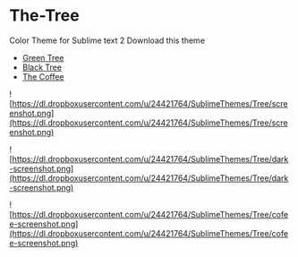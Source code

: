 The-Tree
====

Color Theme for Sublime text 2
Download this theme
- [Green Tree](https://raw.github.com/Augus/The-Tree/master/Tree.tmTheme)  
- [Black Tree](https://raw.github.com/Augus/The-Tree/master/The-Tree-Dark.tmTheme)
- [The Coffee](https://raw.github.com/Augus/The-Tree/master/The-Coffee.tmTheme)
  

![https://dl.dropboxusercontent.com/u/24421764/SublimeThemes/Tree/screenshot.png](https://dl.dropboxusercontent.com/u/24421764/SublimeThemes/Tree/screenshot.png)

![https://dl.dropboxusercontent.com/u/24421764/SublimeThemes/Tree/dark-screenshot.png](https://dl.dropboxusercontent.com/u/24421764/SublimeThemes/Tree/dark-screenshot.png)

![https://dl.dropboxusercontent.com/u/24421764/SublimeThemes/Tree/cofee-screenshot.png](https://dl.dropboxusercontent.com/u/24421764/SublimeThemes/Tree/cofee-screenshot.png)
